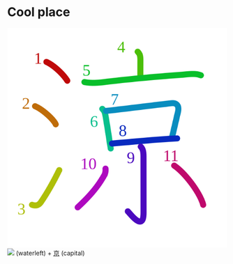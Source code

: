 # Cool place
![6dbc](Kanji/kanji-colorize/6dbc.svg)
![](http://www.kanjidamage.com/assets/radsmall/water-4770d222295684a6fc1b8e8cec486da119e1bcc2eac91d06622b4671e0098359.jpg) (waterleft) + [京](Kanji/kanji-dict/京.md) (capital) 